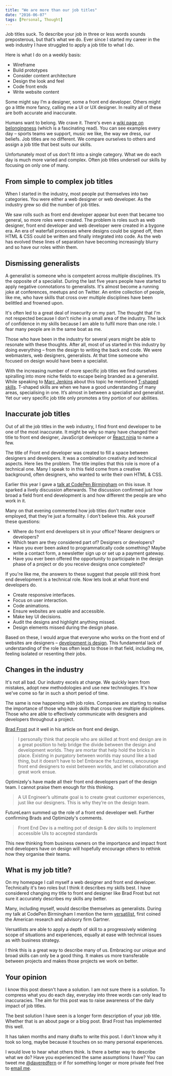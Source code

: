 ```yaml
---
title: "We are more than our job titles"
date: "2016-06-07"
tags: [Personal, Thought]
---
```


Job titles suck. To describe your job in three or less words sounds preposterous, but that’s what we do. Ever since I started my career in the web industry I have struggled to apply a job title to what I do.

Here is what I do on a weekly basis:

- Wireframe
- Build prototypes
- Consider content architecture
- Design the look and feel
- Code front ends
- Write website content

Some might say I’m a designer, some a front end developer. Others might go a little more fancy, calling me a UI or UX designer. In reality all of these are both accurate and inaccurate.

Humans want to belong. We crave it. There's even a [wiki page on belongingness](https://en.wikipedia.org/wiki/Belongingness) (which is a fascinating read). You can see examples every day – sports teams we support, music we like, the way we dress, our beliefs. Job titles are no different. We compare ourselves to others and assign a job title that best suits our skills.

Unfortunately most of us don’t fit into a single category. What we do each day is much more varied and complex. Often job titles undersell our skills by focusing on only one of many.

## From simple to complex job titles

When I started in the industry, most people put themselves into two categories. You were either a web designer or web developer. As the industry grew so did the number of job titles.

We saw rolls such as front end developer appear but even that became too general, so more roles were created. The problem is roles such as web designer, front end developer and web developer were created in a bygone era. An era of waterfall processes where designs could be signed off, then HTML & CSS could be written and finally integrated into code. As the web has evolved these lines of separation have becoming increasingly blurry and so have our roles within them.

## Dismissing generalists

A generalist is someone who is competent across multiple disciplines. It’s the opposite of a specialist. During the last five years people have started to apply negative connotations to generalists. It's almost become a running joke at conferences, meetups and on Twitter. An entire collection of people, like me, who have skills that cross over multiple disciplines have been belittled and frowned upon.

It's often led to a great deal of insecurity on my part. The thought that I'm not respected because I don't niche in a small area of the industry. The lack of confidence in my skills because I am able to fulfil more than one role. I fear many people are in the same boat as me.

Those who have been in the industry for several years might be able to resonate with these thoughts. After all, most of us started in this industry by doing everything – from the design to writing the back end code. We were webmasters, web designers, generalists. At that time someone who focused on design would have been a specialist.

With the increasing number of more specific job titles we find ourselves spiralling into more niche fields to escape being branded as a generalist. While speaking to [Marc Jenkins](https://marcjenkins.co.uk/) about this topic he mentioned [T-shaped skills](https://en.wikipedia.org/wiki/T-shaped_skills). T-shaped skills are when we have a good understanding of many areas, specialising in one. It’s almost in between a specialist and generalist. Yet our very specific job title only promotes a tiny portion of our abilities.

## Inaccurate job titles

Out of all the job titles in the web industry, I find front end developer to be one of the most inaccurate. It might be why so many have changed their title to front end designer, JavaScript developer or [React ninja](http://www.codehesive.com/ninjarockstars/) to name a few.

The title of Front end developer was created to fill a space between designers and developers. It was a combination creativity and technical aspects. Here lies the problem. The title implies that this role is more of a technical one. Many I speak to in this field come from a creative background, often designers, who wanted to write their own HTML & CSS.

Earlier this year I gave a [talk at CodePen Birmingham](https://nvite.com/CodepenBrum/f415) on this issue. It sparked a lively discussion afterwards. The discussion confirmed just how broad a field front end development is and how different the people are who work in it.

Many on that evening commented how job titles don't matter once employed, that they’re just a formality. I don’t believe this. Ask yourself these questions:

- Where do front end developers sit in your office? Nearer designers or developers?
- Which team are they considered part of? Designers or developers?
- Have you ever been asked to programmatically code something? Maybe write a contact form, a newsletter sign up or set up a payment gateway.
- Have you ever been offered the opportunity to participate in the design phase of a project or do you receive designs once completed?

If you're like me, the answers to these suggest that people still think front end development is a technical role. Now lets look at what front end developers do.

- Create responsive interfaces.
- Focus on user interaction.
- Code animations.
- Ensure websites are usable and accessible.
- Make key UI decisions.
- Audit the designs and highlight anything missed.
- Design elements missed during the design phase.

Based on these, I would argue that everyone who works on the front end of websites are designers – [development is design](http://bradfrost.com/blog/post/development-is-design/). This fundamental lack of understanding of the role has often lead to those in that field, including me, feeling isolated or resenting their jobs.

## Changes in the industry

It's not all bad. Our industry excels at change. We quickly learn from mistakes, adopt new methodologies and use new technologies. It's how we've come so far in such a short period of time.

The same is now happening with job roles. Companies are starting to realise the importance of those who have skills that cross over multiple disciplines. Those who are able to effectively communicate with designers and developers throughout a project.

[Brad Frost](http://bradfrost.com/blog/post/frontend-design/) put it well in his article on front end design.

> I personally think that people who are skilled at front end design are in a great position to help bridge the divide between the design and development worlds. They are mortar that help hold the bricks in place. Existing in purgatory between worlds may sound like a bad thing, but it doesn’t have to be! Embrace the fuzziness, encourage front end designers to exist between worlds, and let collaboration and great work ensue.

Optimizely's have made all their front end developers part of the design team. I cannot praise them enough for this thinking.

> A UI Engineer’s ultimate goal is to create great customer experiences, just like our designers. This is why they’re on the design team.

FutureLearn summed up the role of a front end developer well. Further confirming Brads and Optimizely's comments.

> Front End Dev is a melting pot of design & dev skills to implement accessible UIs to accepted standards

This new thinking from business owners on the importance and impact front end developers have on design will hopefully encourage others to rethink how they organise their teams.

## What is my job title?

On my homepage I call myself a web designer and front end developer. Technically it's two roles but I think it describes my skills best. I have considered changing my title to front end designer like Brad Frost but not sure it accurately describes my skills any better.

Many, including myself, would describe themselves as generalists. During my talk at CodePen Birmingham I mention the term [versatilist](https://en.wikipedia.org/wiki/Versatilist), first coined the American research and advisory firm Gartner.

Versatilists are able to apply a depth of skill to a progressively widening scope of situations and experiences, equally at ease with technical issues as with business strategy.

I think this is a great way to describe many of us. Embracing our unique and broad skills can only be a good thing. It makes us more transferable between projects and makes those projects we work on better.

## Your opinion

I know this post doesn't have a solution. I am not sure there is a solution. To compress what you do each day, everyday into three words can only lead to inaccuracies. The aim for this post was to raise awareness of the daily impact of job titles.

The best solution I have seen is a longer form description of your job title. Whether that is an about page or a blog post. Brad Frost has implemented this well.

It has taken months and many drafts to write this post. I don't know why it took so long, maybe because it touches on so many personal experiences.

I would love to hear what others think. Is there a better way to describe what we do? Have you experienced the same assumptions I have? You can tweet me [@daveredfern](https://twitter.com/daveredfern) or if for something longer or more private feel free to [email me](mailto:dave@daveredfern.com).
